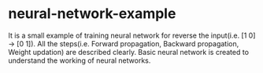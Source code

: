 # neural-network-example

It is a small example of training neural network for reverse the input(i.e. [1 0] -> [0 1]).
All the steps(i.e. Forward propagation, Backward propagation, Weight updation) are described clearly.
Basic neural network is created to understand the working of neural networks.
